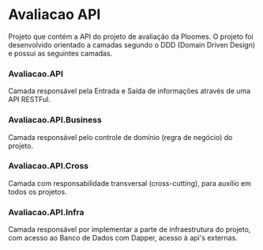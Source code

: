 # Avaliacao API #

Projeto que contém a API do projeto de avaliação da Ploomes.
O projeto foi desenvolvido orientado a camadas segundo o DDD (Domain Driven Design) e possui as seguintes camadas.

### Avaliacao.API ###
Camada responsável pela Entrada e Saída de informações através de uma API RESTFul.

### Avaliacao.API.Business ###
Camada responsável pelo controle de domínio (regra de negócio) do projeto.

### Avaliacao.API.Cross ###
Camada com responsabilidade transversal (cross-cutting), para auxílio em todos os projetos.

### Avaliacao.API.Infra ###
Camada responsável por implementar a parte de infraestrutura do projeto, com acesso ao Banco de Dados com Dapper, acesso à api's externas.  
